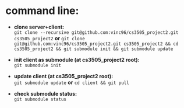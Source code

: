 # command line:
* **clone server+client:**  
`git clone --recursive git@github.com:vinc96/cs3505_project2.git cs3505_project2` **or** `git clone git@github.com:vinc96/cs3505_project2.git cs3505_project2 && cd cs3505_project2 && git submodule init && git submodule update`  

* **init client as submodule (at cs3505_project2 root):**  
`git submodule init`  

* **update client (at cs3505_project2 root):**  
`git submodule update` **or** `cd client && git pull`  

* **check submodule status:**  
`git submodule status`
